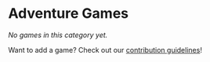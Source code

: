 # Adventure Games

_No games in this category yet._

Want to add a game? Check out our [contribution guidelines](../README.md#how-to-add-your-game-)!
